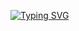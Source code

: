 [![Typing SVG](https://readme-typing-svg.demolab.com?font=Bree+Serif&size=44&pause=1000&color=5000F7&center=true&vCenter=true&width=443&height=55&lines=Hello+World!;Myself+Aswin+P+Kumar;Profile+Under+Updation)](https://www.linkedin.com/in/aswinpkumarvit/)


<!---
AswinPKumar01/AswinPKumar01 is a ✨ special ✨ repository because its `README.md` (this file) appears on your GitHub profile.
You can click the Preview link to take a look at your changes.
--->
